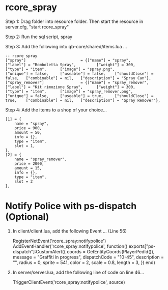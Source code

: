# rcore_spray
Step 1: Drag folder into resource folder. Then start the resource in server.cfg, "start rcore_spray"

Step 2: Run the sql script, spray

Step 3: Add the following into qb-core/shared/items.lua ...

    -- rcore spray
	["spray"] 					 	 = {["name"] = "spray", 			  	  		["label"] = "Bomboletta Spray", 		["weight"] = 300, 		["type"] = "item", 		["image"] = "spray.png", 				["unique"] = false, 	["useable"] = false, 	["shouldClose"] = false,   ["combinable"] = nil,   ["description"] = "Spray Can"},
	["spray_remover"] 			     = {["name"] = "spray_remover", 			  	["label"] = "Kit rimozione Spray", 		["weight"] = 300, 		["type"] = "item", 		["image"] = "spray_remover.png", 		["unique"] = false, 	["useable"] = true, 	["shouldClose"] = true,    ["combinable"] = nil,   ["description"] = "Spray Remover"},

Step 4: Add the items to a shop of your choice...

    [1] = {
        name = "spray",
        price = 900,
        amount = 50,
        info = {},
        type = "item",
        slot = 1,
    },
    [2] = {
        name = "spray_remover",
        price = 2000,
        amount = 15,
        info = {},
        type = "item",
        slot = 2
    },

# Notify Police with ps-dispatch (Optional)
1) In client/client.lua, add the following Event ... (Line 56)

    RegisterNetEvent('rcore_spray:notifypolice')
    AddEventHandler('rcore_spray:notifypolice', function()
        exports["ps-dispatch"]:CustomAlert({
            coords = GetEntityCoords(PlayerPedId()),
            message = "Graffiti in progress",
            dispatchCode = "10-45",
            description = "",
            radius = 0,
            sprite = 541,
            color = 2,
            scale = 0.8,
            length = 3,
        })
    end)

2) In server/server.lua, add the following line of code on line 46...

    TriggerClientEvent('rcore_spray:notifypolice', source)


